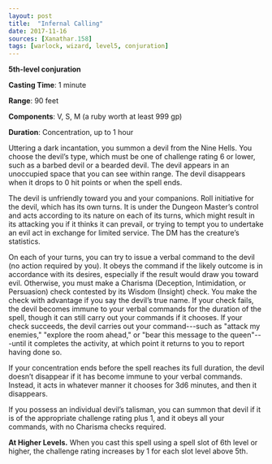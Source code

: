 ```yaml
---
layout: post
title:  "Infernal Calling"
date: 2017-11-16
sources: [Xanathar.158]
tags: [warlock, wizard, level5, conjuration]
---
```


**5th-level conjuration**

**Casting Time**: 1 minute

**Range**: 90 feet

**Components**: V, S, M (a ruby worth at least 999 gp)

**Duration**: Concentration, up to 1 hour

Uttering a dark incantation, you summon a devil from the Nine Hells. You choose the devil’s type, which must be one of challenge rating 6 or lower, such as a barbed devil or a bearded devil. The devil appears in an unoccupied space that you can see within range. The devil disappears when it drops to 0 hit points or when the spell ends.

The devil is unfriendly toward you and your companions. Roll initiative for the devil, which has its own turns. It is under the Dungeon Master’s control and acts according to its nature on each of its turns, which might result in its attacking you if it thinks it can prevail, or trying to tempt you to undertake an evil act in exchange for limited service. The DM has the creature’s statistics.

On each of your turns, you can try to issue a verbal command to the devil (no action required by you). It obeys the command if the likely outcome is in accordance with its desires, especially if the result would draw you toward evil. Otherwise, you must make a Charisma (Deception, Intimidation, or Persuasion) check contested by its Wisdom (Insight) check. You make the check with advantage if you say the devil’s true name. If your check fails, the devil becomes immune to your verbal commands for the duration of the spell, though it can still carry out your commands if it chooses. If your check succeeds, the devil carries out your command---such as "attack my enemies," "explore the room ahead," or "bear this message to the queen"---until it completes the activity, at which point it returns to you to report having done so.

If your concentration ends before the spell reaches its full duration, the devil doesn’t disappear if it has become immune to your verbal commands. Instead, it acts in whatever manner it chooses for 3d6 minutes, and then it disappears.

If you possess an individual devil’s talisman, you can summon that devil if it is of the appropriate challenge rating plus 1, and it obeys all your commands, with no Charisma checks required.

**At Higher Levels.** When you cast this spell using a spell slot of 6th level or higher, the challenge rating increases by 1 for each slot level above 5th.
